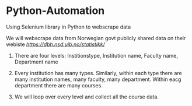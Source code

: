 # Python-Automation

Using Selenium library in Python to webscrape data

We will webscrape data from Norwegian govt publicly shared data on their webiste *https://dbh.nsd.uib.no/statistikk/*

1) There are four levels: Institionstype, Institution name, Faculty name, Department name

2) Every institution has many types. Similarly, within each type there are many institution names, many faculty, many department. Within eacg department there are many courses.

3) We will loop over every level and collect all the course data. 

